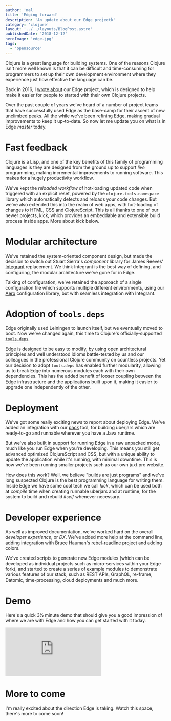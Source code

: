```yaml
---
author: 'mal'
title: 'Edging forward'
description: 'An update about our Edge projectk'
category: 'clojure'
layout: '../../layouts/BlogPost.astro'
publishedDate: '2018-12-12'
heroImage: 'edge.jpg'
tags:
  - 'opensource'
---
```


Clojure is a great language for building systems. One of the reasons
Clojure isn't more well known is that it can be difficult and
time-consuming for programmers to set up their own development
environment where they experience just how effective the language can
be.

Back in 2016, I [wrote about](edge.html) our Edge project, which is
designed to help make it easier for people to started with their own
Clojure projects.

Over the past couple of years we've heard of a number of project teams
that have successfully used Edge as the base-camp for their ascent of
new unclimbed peaks. All the while we've been refining Edge, making
gradual improvements to keep it up-to-date. So now let me update you on
what is in Edge _master_ today.

# Fast feedback

Clojure is a Lisp, and one of the key benefits of this family of
programming languages is they are designed from the ground up to support
_live_ programming, making incremental improvements to running software.
This makes for a hugely productivity workflow.

We've kept the _reloaded workflow_ of hot-loading updated code when
triggered with an explicit reset, powered by the
`clojure.tools.namespace` library which automatically detects and
reloads your code changes. But we've also extended this into the realm
of web apps, with hot-loading of changes to HTML, CSS and ClojureScript.
This is all thanks to one of our newer projects, kick, which provides an
embeddable and extensible build process inside apps. More about kick
below.

# Modular architecture

We've retained the system-oriented component design, but made the
decision to switch out Stuart Sierra's _component_ library for James
Reeves\' [Integrant](https://github.com/weavejester/integrant)
replacement. We think Integrant is the best way of defining, and
configuring, the modular architecture we've gone for in Edge.

Talking of configuration, we've retained the approach of a single
configuration file which supports multiple different environments, using
our [Aero](https://github.com/juxt/aero) configuration library, but with
seamless integration with Integrant.

# Adoption of `tools.deps`

Edge originally used Leiningen to launch itself, but we eventually moved
to boot. Now we've changed again, this time to Clojure's
officially-supported
[`tools.deps`](https://github.com/clojure/tools.deps.alpha).

Edge is designed to be easy to modify, by using open architectural
principles and well understood idioms battle-tested by us and our
colleagues in the professional Clojure community on countless projects.
Yet our decision to adopt `tools.deps` has enabled further modularity,
allowing us to break Edge into numerous modules each with their own
dependencies. This has the added benefit of looser coupling between the
Edge infrastructure and the applications built upon it, making it easier
to upgrade one independently of the other.

# Deployment

We've got some really exciting news to report about deploying Edge.
We've added an integration with our
[pack](https://github.com/juxt/pack.alpha/) tool, for building uberjars
which are ready-to-go and runnable wherever you have a Java runtime.

But we've also built in support for running Edge in a raw unpacked mode,
much like you run Edge when you're developing. This means you still get
advanced optimized ClojureScript and CSS, but with a unique ability to
update the application while it's running, with minimal downtime. This
is how we've been running smaller projects such as our own juxt.pro
website.

How does this work? Well, we believe \"builds are just programs\" and
we've long suspected Clojure is the best programming language for
writing them. Inside Edge we have some cool tech we call _kick_, which
can be used both at _compile_ time when creating runnable uberjars and
at runtime, for the system to build and rebuild _itself_ whenever
necessary.

# Developer experience

As well as improved documentation, we've worked hard on the overall
_developer experience_, or _DX_. We've added more help at the command
line, adding integration with Bruce Hauman's
[rebel-readline](https://github.com/bhauman/rebel-readline) project and
adding colors.

We've created scripts to generate new Edge modules (which can be
developed as individual projects such as micro-services within your Edge
fork), and started to create a series of example modules to demonstrate
various features of our stack, such as REST APIs, GraphQL, re-frame,
Datomic, time-processing, cloud deployments and much more.

# Demo

Here's a quick 3½ minute demo that should give you a good impression of
where we are with Edge and how you can get started with it today.

<iframe class="aspect-video w-full" src="https://www.youtube.com/embed/ULQuBpRsvfA" title="Edge Demo" frameborder="0" allow="accelerometer; autoplay; clipboard-write; encrypted-media; gyroscope; picture-in-picture" allowfullscreen></iframe>

# More to come

I'm really excited about the direction Edge is taking. Watch this space,
there's more to come soon!
